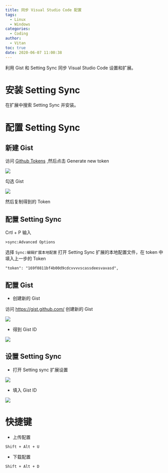 ```yaml
---
title: 同步 Visual Studio Code 配置
tags:
  - Linux
  - Windows
categories:
  - Coding
author:
  - Vitan
toc: true
date: 2020-06-07 11:00:38
---
```

利用 Gist 和 Setting Sync 同步 Visual Studio Code 设置和扩展。
<!--more-->

# 安装 Setting Sync

在扩展中搜索 Setting Sync 并安装。

# 配置 Setting Sync

## 新建 Gist
访问 [Github Tokens](https://github.com/settings/tokens) ,然后点击 Generate new token

![](https://fastly.jsdelivr.net/gh/ivitan/Picture@master/images/CreateToken.png)

勾选 Gist

![](https://fastly.jsdelivr.net/gh/ivitan/Picture@master/images/Gist.png)

然后复制得到的 Token

## 配置 Setting Sync
Crtl + P 输入

```
>sync:Advanced Options
```

选择 `Sync:编辑扩展本地配置` 打开 Setting Sync 扩展的本地配置文件，在 token 中填入上一步的 Token

```
"token": "169f0811bf4b00d9cdcvvvvscassdeesvavasd",
```

## 配置 Gist

- 创建新的 Gist

访问 https://gist.github.com/ 创建新的 Gist

![](https://fastly.jsdelivr.net/gh/ivitan/Picture@master/images/CreatGist.png)

- 得到 Gist ID

![](https://fastly.jsdelivr.net/gh/ivitan/Picture@master/images/GistID.png)

## 设置 Setting Sync 

- 打开 Setting sync 扩展设置

![](https://fastly.jsdelivr.net/gh/ivitan/Picture@master/images/OpenSync.png)

- 填入 Gist ID

![](https://fastly.jsdelivr.net/gh/ivitan/Picture@master/images/InputGistID.png)

# 快捷键

- 上传配置

```
Shift + Alt + U
```

- 下载配置

```
Shift + Alt + D
```